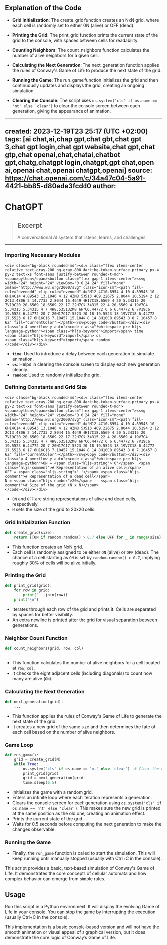 ## Explanation of the Code

- **Grid Initialization**: The create_grid function creates an NxN grid, where each cell is randomly set to either ON (alive) or OFF (dead).

- **Printing the Grid**: The print_grid function prints the current state of the grid to the console, with spaces between cells for readability.

- **Counting Neighbors**: The count_neighbors function calculates the number of alive neighbors for a given cell.

- **Calculating the Next Generation**: The next_generation function applies the rules of Conway's Game of Life to produce the next state of the grid.

- **Running the Game**: The run_game function initializes the grid and then continuously updates and displays the grid, creating an ongoing simulation.

- **Clearing the Console**: The script uses `os.system('cls' if os.name == 'nt' else 'clear')` to clear the console screen between each generation, giving the appearance of animation.

---
created: 2023-12-19T23:25:17 (UTC +02:00)
tags: [ai chat,ai,chap gpt,chat gbt,chat gpt 3,chat gpt login,chat gpt website,chat gpt,chat gtp,chat openai,chat,chatai,chatbot gpt,chatg,chatgpt login,chatgpt,gpt chat,open ai,openai chat,openai chatgpt,openai]
source: https://chat.openai.com/c/34a47c04-5a91-4421-bb85-d80ede3fcdd0
author: 
---

# ChatGPT

> ## Excerpt
> A conversational AI system that listens, learns, and challenges

---
### Importing Necessary Modules

```
<div class="bg-black rounded-md"><div class="flex items-center relative text-gray-200 bg-gray-800 dark:bg-token-surface-primary px-4 py-2 text-xs font-sans justify-between rounded-t-md"><span>python</span><button class="flex gap-1 items-center"><svg width="24" height="24" viewBox="0 0 24 24" fill="none" xmlns="http://www.w3.org/2000/svg" class="icon-sm"><path fill-rule="evenodd" clip-rule="evenodd" d="M12 4C10.8954 4 10 4.89543 10 6H14C14 4.89543 13.1046 4 12 4ZM8.53513 4C9.22675 2.8044 10.5194 2 12 2C13.4806 2 14.7733 2.8044 15.4649 4H17C18.6569 4 20 5.34315 20 7V19C20 20.6569 18.6569 22 17 22H7C5.34315 22 4 20.6569 4 19V7C4 5.34315 5.34315 4 7 4H8.53513ZM8 6H7C6.44772 6 6 6.44772 6 7V19C6 19.5523 6.44772 20 7 20H17C17.5523 20 18 19.5523 18 19V7C18 6.44772 17.5523 6 17 6H16C16 7.10457 15.1046 8 14 8H10C8.89543 8 8 7.10457 8 6Z" fill="currentColor"></path></svg>Copy code</button></div><div class="p-4 overflow-y-auto"><code class="!whitespace-pre hljs language-python"><span class="hljs-keyword">import</span> time
<span class="hljs-keyword">import</span> os
<span class="hljs-keyword">import</span> random
</code></div></div>
```

-   **`time`**: Used to introduce a delay between each generation to simulate animation.
-   **`os`**: Helps in clearing the console screen to display each new generation cleanly.
-   **`random`**: Used to randomly initialize the grid.

### Defining Constants and Grid Size

```
<div class="bg-black rounded-md"><div class="flex items-center relative text-gray-200 bg-gray-800 dark:bg-token-surface-primary px-4 py-2 text-xs font-sans justify-between rounded-t-md"><span>python</span><button class="flex gap-1 items-center"><svg width="24" height="24" viewBox="0 0 24 24" fill="none" xmlns="http://www.w3.org/2000/svg" class="icon-sm"><path fill-rule="evenodd" clip-rule="evenodd" d="M12 4C10.8954 4 10 4.89543 10 6H14C14 4.89543 13.1046 4 12 4ZM8.53513 4C9.22675 2.8044 10.5194 2 12 2C13.4806 2 14.7733 2.8044 15.4649 4H17C18.6569 4 20 5.34315 20 7V19C20 20.6569 18.6569 22 17 22H7C5.34315 22 4 20.6569 4 19V7C4 5.34315 5.34315 4 7 4H8.53513ZM8 6H7C6.44772 6 6 6.44772 6 7V19C6 19.5523 6.44772 20 7 20H17C17.5523 20 18 19.5523 18 19V7C18 6.44772 17.5523 6 17 6H16C16 7.10457 15.1046 8 14 8H10C8.89543 8 8 7.10457 8 6Z" fill="currentColor"></path></svg>Copy code</button></div><div class="p-4 overflow-y-auto"><code class="!whitespace-pre hljs language-python">ON = <span class="hljs-string">'O'</span>  <span class="hljs-comment"># Representation of an alive cell</span>
OFF = <span class="hljs-string">'.'</span> <span class="hljs-comment"># Representation of a dead cell</span>
N = <span class="hljs-number">20</span>    <span class="hljs-comment"># Size of the grid (N x N)</span>
</code></div></div>
```

-   `ON` and `OFF` are string representations of alive and dead cells, respectively.
-   `N` sets the size of the grid to 20x20 cells.

### Grid Initialization Function

```py
def create_grid(size):
    return [[ON if random.random() > 0.7 else OFF for _ in range(size)] for _ in range(size)]
```

-   This function creates an NxN grid.
-   Each cell is randomly assigned to be either `ON` (alive) or `OFF` (dead). The chance of a cell starting as `ON` is set by `random.random() > 0.7`, implying roughly 30% of cells will be alive initially.

### Printing the Grid

```py
def print_grid(grid):
    for row in grid:
        print(' '.join(row))
    print("\n")
```

-   Iterates through each row of the grid and prints it. Cells are separated by spaces for better visibility.
-   An extra newline is printed after the grid for visual separation between generations.

### Neighbor Count Function

```py
def count_neighbors(grid, row, col):
    ...
```

-   This function calculates the number of alive neighbors for a cell located at `row`, `col`.
-   It checks the eight adjacent cells (including diagonals) to count how many are alive (`ON`).

### Calculating the Next Generation

```py
def next_generation(grid):
    ...
```

-   This function applies the rules of Conway's Game of Life to generate the next state of the grid.
-   It creates a new grid of the same size and then determines the fate of each cell based on the number of alive neighbors.

### Game Loop

```py
def run_game():
    grid = create_grid(N)
    while True:
        os.system('cls' if os.name == 'nt' else 'clear')  # Clear the console screen
        print_grid(grid)
        grid = next_generation(grid)
        time.sleep(0.5)

```

-   Initializes the game with a random grid.
-   Enters an infinite loop where each iteration represents a generation.
-   Clears the console screen for each generation using `os.system('cls' if os.name == 'nt' else 'clear')`. This makes sure the new grid is printed at the same position as the old one, creating an animation effect.
-   Prints the current state of the grid.
-   Waits for 0.5 seconds before computing the next generation to make the changes observable.

### Running the Game

-   Finally, the `run_game` function is called to start the simulation. This will keep running until manually stopped (usually with Ctrl+C in the console).

This script provides a basic, text-based simulation of Conway's Game of Life. It demonstrates the core concepts of cellular automata and how complex behavior can emerge from simple rules.



## Usage
Run this script in a Python environment. It will display the evolving Game of Life in your console. You can stop the game by interrupting the execution (usually Ctrl+C in the console).

This implementation is a basic console-based version and will not have the smooth animation or visual appeal of a graphical version, but it does demonstrate the core logic of Conway's Game of Life.

